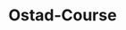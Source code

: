 <!DOCTYPE html>
<html lang="en">
<head>
    <meta charset="UTF-8">
    <meta name="viewport" content="width=device-width, initial-scale=1.0">
    <title>Ostad-Course</title>
    <style>
        h1 {
            text-align: center;
        }
    </style>
</head>
<body>
    <h1>Ostad-Course</h1>
</body>
</html>
